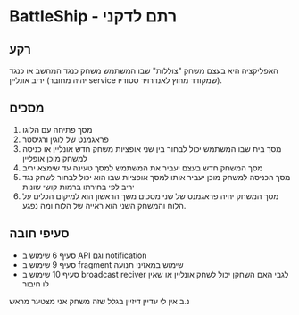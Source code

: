  # BattleShip - רתם לדקני
## רקע
האפליקציה היא בעצם משחק "צוללות" שבו המשתמש משחק כנגד המחשב או כנגד יריב אונליין (יהיה מחובר service שמקודד מחוץ לאנדרויד סטודיו).

## מסכים 
1. מסך פתיחה עם הלוגו 
2. פראגמנט של לוגין ורגיסטר 
3. מסך בית שבו המשתמש יכול לבחור בין שני אופציות משחק חדש אונליין  או כניסה למשחק מוכן אופליין
4. מסך המשחק חדש בעצם יעביר את המשתמש למסך טעינה עד שימצא יריב 
5. מסך הכניסה למשחק מוכן יעביר אותו למסך אופציות שבו הוא יכול לבחור לשחק נגד יריב לפי בחירתו ברמות קושי שונות
6. מסך המשחק יהיה פראגמנט של שני מסכים משך הראשון הוא למיקום הכלים על הלוח והמשחק השני הוא ראייה של הלוח ומה נפגע.

## סעיפי חובה
- סעיף 6	שימוש ב API וגם notification 
- סעיף 9
שימוש ב fragment
שימוש במאזיני תנועה 
- סעיף 10
שימוש ב broadcast reciver לגבי האם השחקן יכול לשחק אונליין או שאין לו חיבור 


נ.ב אין לי עדיין דיזיין בגלל שזה משחק אני מצטער מראש
